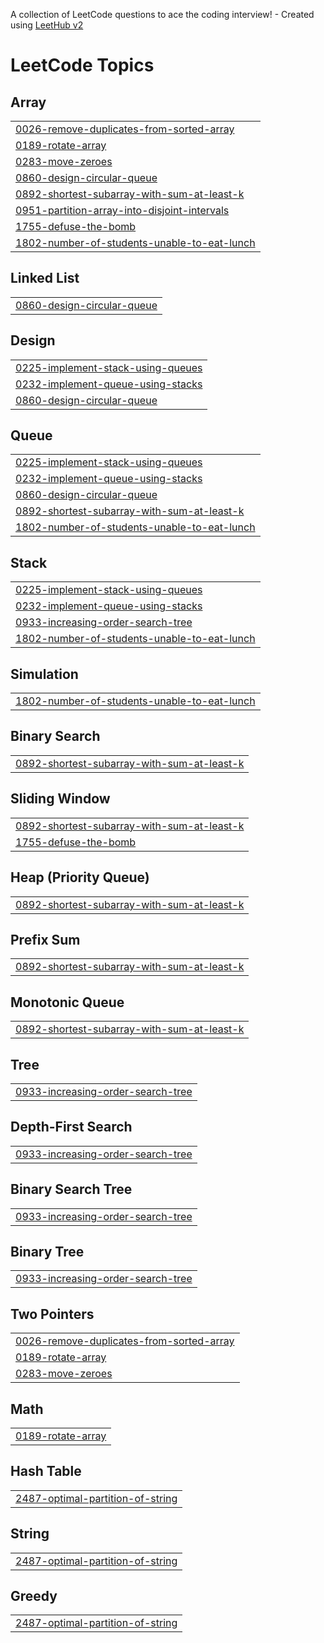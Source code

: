 A collection of LeetCode questions to ace the coding interview! - Created using [LeetHub v2](https://github.com/arunbhardwaj/LeetHub-2.0)
<!---LeetCode Topics Start-->
# LeetCode Topics
## Array
|  |
| ------- |
| [0026-remove-duplicates-from-sorted-array](https://github.com/prasannazzz/Leetcode-Solutions/tree/master/0026-remove-duplicates-from-sorted-array) |
| [0189-rotate-array](https://github.com/prasannazzz/Leetcode-Solutions/tree/master/0189-rotate-array) |
| [0283-move-zeroes](https://github.com/prasannazzz/Leetcode-Solutions/tree/master/0283-move-zeroes) |
| [0860-design-circular-queue](https://github.com/prasannazzz/Leetcode-Solutions/tree/master/0860-design-circular-queue) |
| [0892-shortest-subarray-with-sum-at-least-k](https://github.com/prasannazzz/Leetcode-Solutions/tree/master/0892-shortest-subarray-with-sum-at-least-k) |
| [0951-partition-array-into-disjoint-intervals](https://github.com/prasannazzz/Leetcode-Solutions/tree/master/0951-partition-array-into-disjoint-intervals) |
| [1755-defuse-the-bomb](https://github.com/prasannazzz/Leetcode-Solutions/tree/master/1755-defuse-the-bomb) |
| [1802-number-of-students-unable-to-eat-lunch](https://github.com/prasannazzz/Leetcode-Solutions/tree/master/1802-number-of-students-unable-to-eat-lunch) |
## Linked List
|  |
| ------- |
| [0860-design-circular-queue](https://github.com/prasannazzz/Leetcode-Solutions/tree/master/0860-design-circular-queue) |
## Design
|  |
| ------- |
| [0225-implement-stack-using-queues](https://github.com/prasannazzz/Leetcode-Solutions/tree/master/0225-implement-stack-using-queues) |
| [0232-implement-queue-using-stacks](https://github.com/prasannazzz/Leetcode-Solutions/tree/master/0232-implement-queue-using-stacks) |
| [0860-design-circular-queue](https://github.com/prasannazzz/Leetcode-Solutions/tree/master/0860-design-circular-queue) |
## Queue
|  |
| ------- |
| [0225-implement-stack-using-queues](https://github.com/prasannazzz/Leetcode-Solutions/tree/master/0225-implement-stack-using-queues) |
| [0232-implement-queue-using-stacks](https://github.com/prasannazzz/Leetcode-Solutions/tree/master/0232-implement-queue-using-stacks) |
| [0860-design-circular-queue](https://github.com/prasannazzz/Leetcode-Solutions/tree/master/0860-design-circular-queue) |
| [0892-shortest-subarray-with-sum-at-least-k](https://github.com/prasannazzz/Leetcode-Solutions/tree/master/0892-shortest-subarray-with-sum-at-least-k) |
| [1802-number-of-students-unable-to-eat-lunch](https://github.com/prasannazzz/Leetcode-Solutions/tree/master/1802-number-of-students-unable-to-eat-lunch) |
## Stack
|  |
| ------- |
| [0225-implement-stack-using-queues](https://github.com/prasannazzz/Leetcode-Solutions/tree/master/0225-implement-stack-using-queues) |
| [0232-implement-queue-using-stacks](https://github.com/prasannazzz/Leetcode-Solutions/tree/master/0232-implement-queue-using-stacks) |
| [0933-increasing-order-search-tree](https://github.com/prasannazzz/Leetcode-Solutions/tree/master/0933-increasing-order-search-tree) |
| [1802-number-of-students-unable-to-eat-lunch](https://github.com/prasannazzz/Leetcode-Solutions/tree/master/1802-number-of-students-unable-to-eat-lunch) |
## Simulation
|  |
| ------- |
| [1802-number-of-students-unable-to-eat-lunch](https://github.com/prasannazzz/Leetcode-Solutions/tree/master/1802-number-of-students-unable-to-eat-lunch) |
## Binary Search
|  |
| ------- |
| [0892-shortest-subarray-with-sum-at-least-k](https://github.com/prasannazzz/Leetcode-Solutions/tree/master/0892-shortest-subarray-with-sum-at-least-k) |
## Sliding Window
|  |
| ------- |
| [0892-shortest-subarray-with-sum-at-least-k](https://github.com/prasannazzz/Leetcode-Solutions/tree/master/0892-shortest-subarray-with-sum-at-least-k) |
| [1755-defuse-the-bomb](https://github.com/prasannazzz/Leetcode-Solutions/tree/master/1755-defuse-the-bomb) |
## Heap (Priority Queue)
|  |
| ------- |
| [0892-shortest-subarray-with-sum-at-least-k](https://github.com/prasannazzz/Leetcode-Solutions/tree/master/0892-shortest-subarray-with-sum-at-least-k) |
## Prefix Sum
|  |
| ------- |
| [0892-shortest-subarray-with-sum-at-least-k](https://github.com/prasannazzz/Leetcode-Solutions/tree/master/0892-shortest-subarray-with-sum-at-least-k) |
## Monotonic Queue
|  |
| ------- |
| [0892-shortest-subarray-with-sum-at-least-k](https://github.com/prasannazzz/Leetcode-Solutions/tree/master/0892-shortest-subarray-with-sum-at-least-k) |
## Tree
|  |
| ------- |
| [0933-increasing-order-search-tree](https://github.com/prasannazzz/Leetcode-Solutions/tree/master/0933-increasing-order-search-tree) |
## Depth-First Search
|  |
| ------- |
| [0933-increasing-order-search-tree](https://github.com/prasannazzz/Leetcode-Solutions/tree/master/0933-increasing-order-search-tree) |
## Binary Search Tree
|  |
| ------- |
| [0933-increasing-order-search-tree](https://github.com/prasannazzz/Leetcode-Solutions/tree/master/0933-increasing-order-search-tree) |
## Binary Tree
|  |
| ------- |
| [0933-increasing-order-search-tree](https://github.com/prasannazzz/Leetcode-Solutions/tree/master/0933-increasing-order-search-tree) |
## Two Pointers
|  |
| ------- |
| [0026-remove-duplicates-from-sorted-array](https://github.com/prasannazzz/Leetcode-Solutions/tree/master/0026-remove-duplicates-from-sorted-array) |
| [0189-rotate-array](https://github.com/prasannazzz/Leetcode-Solutions/tree/master/0189-rotate-array) |
| [0283-move-zeroes](https://github.com/prasannazzz/Leetcode-Solutions/tree/master/0283-move-zeroes) |
## Math
|  |
| ------- |
| [0189-rotate-array](https://github.com/prasannazzz/Leetcode-Solutions/tree/master/0189-rotate-array) |
## Hash Table
|  |
| ------- |
| [2487-optimal-partition-of-string](https://github.com/prasannazzz/Leetcode-Solutions/tree/master/2487-optimal-partition-of-string) |
## String
|  |
| ------- |
| [2487-optimal-partition-of-string](https://github.com/prasannazzz/Leetcode-Solutions/tree/master/2487-optimal-partition-of-string) |
## Greedy
|  |
| ------- |
| [2487-optimal-partition-of-string](https://github.com/prasannazzz/Leetcode-Solutions/tree/master/2487-optimal-partition-of-string) |
<!---LeetCode Topics End-->